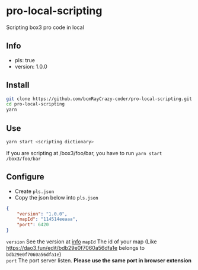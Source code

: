 # pro-local-scripting

Scripting box3 pro code in local

## Info

-   pls: true
-   version: 1.0.0

## Install

```bash
git clone https://github.com/bcmRayCrazy-coder/pro-local-scripting.git
cd pro-local-scripting
yarn
```

## Use

```bash
yarn start <scripting dictionary>
```

If you are scripting at /box3/foo/bar, you have to run `yarn start /box3/foo/bar`

## Configure

-   Create `pls.json`
-   Copy the json below into `pls.json`

```json
{
    "version": "1.0.0",
    "mapId": "114514eeaaa",
    "port": 6420
}
```

`version` See the version at [info](https://github.com/bcmRayCrazy-coder/pro-local-scripting/blob/main/README.md#Info)
`mapId` The id of your map (Like <https://dao3.fun/edit/bdb29e0f7060a56dfa1e> belongs to `bdb29e0f7060a56dfa1e`)  
`port` The port server listen. **Please use the same port in browser extension**
